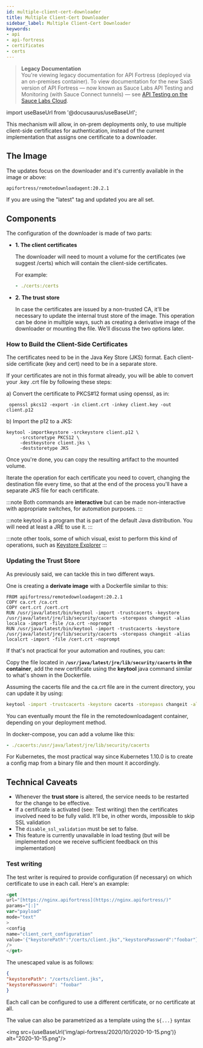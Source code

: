 ```yaml
---
id: multiple-client-cert-downloader
title: Multiple Client-Cert Downloader
sidebar_label: Multiple Client-Cert Downloader
keywords:
- api
- api-fortress
- certificates
- certs
---
```


<head>
  <meta name="robots" content="noindex" />
</head>

> **Legacy Documentation**<br/>You're viewing legacy documentation for API Fortress (deployed via an on-premises container). To view documentation for the new SaaS version of API Fortress &#8212; now known as Sauce Labs API Testing and Monitoring (with Sauce Connect tunnels) &#8212; see [API Testing on the Sauce Labs Cloud](/api-testing/).

import useBaseUrl from '@docusaurus/useBaseUrl';

This mechanism will allow, in on-prem deployments only, to use multiple client-side certificates for authentication, instead of the current implementation that assigns one certificate to a downloader.

## The Image

The updates focus on the downloader and it's currently available in the image or above:

```bash
apifortress/remotedownloadagent:20.2.1
```

If you are using the "latest" tag and updated you are all set.

## Components

The configuration of the downloader is made of two parts:

- **1. The client certificates**

  The downloader will need to mount a volume for the certificates (we suggest /certs) which will contain the client-side certificates.

  For example:

  ```yaml
  - ./certs:/certs
  ```

- **2. The trust store**

  In case the certificates are issued by a non-trusted CA, it'll be necessary to update the internal trust store of the image. This operation can be done in multiple ways, such as creating a derivative image of the downloader or mounting the file.
  We'll discuss the two options later.

### How to Build the Client-Side Certificates

The certificates need to be in the Java Key Store (JKS) format. Each client-side certificate (key and cert) need to be in a separate store.

If your certificates are not in this format already, you will be able to convert your .key .crt file by following these steps:

a) Convert the certificate to PKCS#12 format using openssl, as in:

```
 openssl pkcs12 -export -in client.crt -inkey client.key -out client.p12
```

b) Import the p12 to a JKS:

```
keytool -importkeystore -srckeystore client.p12 \
     -srcstoretype PKCS12 \
     -destkeystore client.jks \
     -deststoretype JKS
```

Once you're done, you can copy the resulting artifact to the mounted volume.

Iterate the operation for each certificate you need to covert, changing the destination file every time, so that at the end of the process you'll have a separate JKS file for each certificate.

:::note
Both commands are **interactive** but can be made non-interactive with appropriate switches, for automation purposes.
:::

:::note
keytool is a program that is part of the default Java distribution. You will need at least a JRE to use it.
:::

:::note
other tools, some of which visual, exist to perform this kind of operations, such as [Keystore Explorer](https://keystore-explorer.org/)
:::

### Updating the Trust Store

As previously said, we can tackle this in two different ways.

One is creating a **derivate image** with a Dockerfile similar to this:

```
FROM apifortress/remotedownloadagent:20.2.1
COPY ca.crt /ca.crt
COPY cert.crt /cert.crt
RUN /usr/java/latest/bin/keytool -import -trustcacerts -keystore /usr/java/latest/jre/lib/security/cacerts -storepass changeit -alias localca -import -file /ca.crt -noprompt
RUN /usr/java/latest/bin/keytool -import -trustcacerts -keystore /usr/java/latest/jre/lib/security/cacerts -storepass changeit -alias localcrt -import -file /cert.crt -noprompt
```

If that's not practical for your automation and routines, you can:

Copy the file located in **`/usr/java/latest/jre/lib/security/cacerts` in the container**, add the new certificate using the **keytool** java command similar to what's shown in the Dockerfile.

Assuming the cacerts file and the ca.crt file are in the current directory, you can update it by using:

```bash
keytool -import -trustcacerts -keystore cacerts -storepass changeit -alias localca -import -file ca.crt -noprompt
```

You can eventually mount the file in the remotedownloadagent container, depending on your deployment method.

In docker-compose, you can add a volume like this:

```yaml
- ./cacerts:/usr/java/latest/jre/lib/security/cacerts
```

For Kubernetes, the most practical way since Kubernetes 1.10.0 is to create a config map from a binary file and then mount it accordingly.

## Technical Caveats

- Whenever the **trust store** is altered, the service needs to be restarted for the change to be effective.
- If a certificate is activated (see: Test writing) then the certificates involved need to be fully valid. It'll be, in other words, impossible to skip SSL validation
- The `disable_ssl_validation` must be set to false.
- This feature is currently unavailable in load testing (but will be implemented once we receive sufficient feedback on this implementation)

### Test writing

The test writer is required to provide configuration (if necessary) on which certificate to use in each call. Here's an example:

```js
<get
url="[https://nginx.apifortress](https://nginx.apifortress/)"
params="[:]"
var="payload"
mode="text"
>
<config
name="client_cert_configuration"
value='{"keystorePath":"/certs/client.jks","keystorePassword":"foobar"}'
/>
</get>
```

The unescaped value is as follows:

```json
{
"keystorePath": "/certs/client.jks",
"keystorePassword": "foobar"
}
```

Each call can be configured to use a different certificate, or no certificate at all.

The value can also be parametrized as a template using the `${...}` syntax

<img src={useBaseUrl('img/api-fortress/2020/10/2020-10-15.png')} alt="2020-10-15.png"/>
